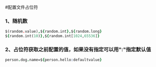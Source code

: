#配置文件占位符

### 1、随机数

```pro
$(random.value),${random.int},${random.long}
${random.int(10)},${random.int[1024,65536]}
```



### 2、占位符获取之前配置的值，如果没有指定可以用":"指定默认值

```pro
person.dog.name=${person.hello:defaultvalue}
```

